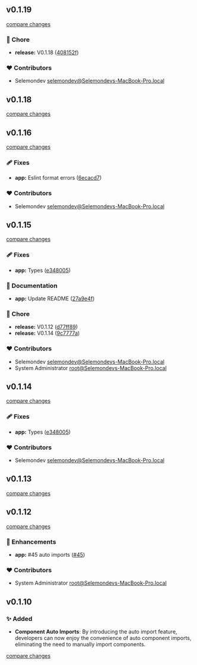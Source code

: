 ## v0.1.19

[compare changes](https://github.com/selemondev/vue3-tailwind-tabs/compare/v0.1.18...v0.1.19)

### 🏡 Chore

- **release:** V0.1.18 ([408152f](https://github.com/selemondev/vue3-tailwind-tabs/commit/408152f))

### ❤️  Contributors

- Selemondev <selemondev@Selemondevs-MacBook-Pro.local>

## v0.1.18

[compare changes](https://github.com/selemondev/vue3-tailwind-tabs/compare/v0.1.18...v0.1.18)

## v0.1.16

[compare changes](https://github.com/selemondev/vue3-tailwind-tabs/compare/v0.1.15...v0.1.16)

### 🩹 Fixes

- **app:** Eslint format errors ([6ecacd7](https://github.com/selemondev/vue3-tailwind-tabs/commit/6ecacd7))

### ❤️  Contributors

- Selemondev <selemondev@Selemondevs-MacBook-Pro.local>

## v0.1.15

[compare changes](https://github.com/selemondev/vue3-tailwind-tabs/compare/v0.1.12...v0.1.15)

### 🩹 Fixes

- **app:** Types ([e348005](https://github.com/selemondev/vue3-tailwind-tabs/commit/e348005))

### 📖 Documentation

- **app:** Update README ([27a9e4f](https://github.com/selemondev/vue3-tailwind-tabs/commit/27a9e4f))

### 🏡 Chore

- **release:** V0.1.12 ([d77ff89](https://github.com/selemondev/vue3-tailwind-tabs/commit/d77ff89))
- **release:** V0.1.14 ([9c7777a](https://github.com/selemondev/vue3-tailwind-tabs/commit/9c7777a))

### ❤️  Contributors

- Selemondev <selemondev@Selemondevs-MacBook-Pro.local>
- System Administrator <root@Selemondevs-MacBook-Pro.local>

## v0.1.14

[compare changes](https://github.com/selemondev/vue3-tailwind-tabs/compare/v0.1.12...v0.1.14)

### 🩹 Fixes

- **app:** Types ([e348005](https://github.com/selemondev/vue3-tailwind-tabs/commit/e348005))

### ❤️  Contributors

- Selemondev <selemondev@Selemondevs-MacBook-Pro.local>

## v0.1.13

[compare changes](https://github.com/selemondev/vue3-tailwind-tabs/compare/v0.1.12...v0.1.13)

## v0.1.12

[compare changes](https://github.com/selemondev/vue3-tailwind-tabs/compare/v0.1.9...v0.1.12)

### 🚀 Enhancements

- **app:** #45 auto imports ([#45](https://github.com/selemondev/vue3-tailwind-tabs/issues/45))

### ❤️  Contributors

- System Administrator <root@Selemondevs-MacBook-Pro.local>

## v0.1.10

### ✨ Added
- **Component Auto Imports**: By introducing the auto import feature, developers can now enjoy the convenience of auto component imports, eliminating the need to manually import components.

[compare changes](https://github.com/selemondev/vue3-tailwind-tabs/compare/v0.1.9...v0.1.10)





